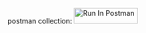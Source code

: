 postman collection: 
[<img src="https://run.pstmn.io/button.svg" alt="Run In Postman" style="width: 128px; height: 32px;">](https://app.getpostman.com/run-collection/25703225-8f830380-6192-4044-be82-393e8dda0947?action=collection%2Ffork&source=rip_markdown&collection-url=entityId%3D25703225-8f830380-6192-4044-be82-393e8dda0947%26entityType%3Dcollection%26workspaceId%3Dde326eee-dd12-4248-8dad-40bb8dd316ba)
